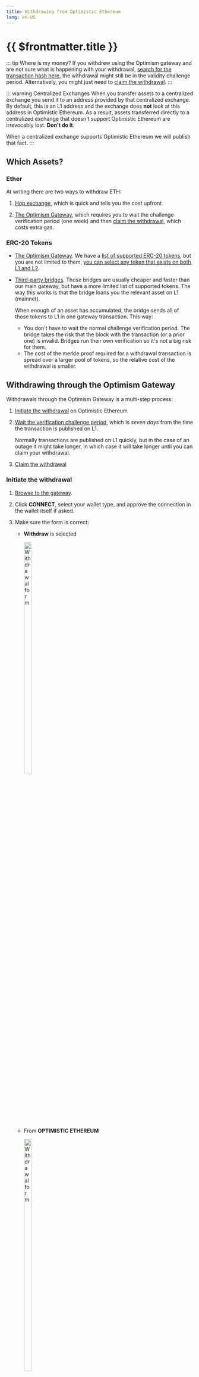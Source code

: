 ```yaml
---
title: Withdrawing from Optimistic Ethereum
lang: en-US
---
```


# {{ $frontmatter.title }}

::: tip Where is my money?
If you withdrew using the Optimism gateway and are not sure what is happening 
with your withdrawal, 
[search for the transaction hash here](https://optimistic.etherscan.io/messagerelayer), 
the withdrawal might still be in the validity challenge period. 
Alternatively, you might just need to [claim the withdrawal](#claim-the-withdrawal).
:::

::: warning Centralized Exchanges
When you transfer assets to a centralized exchange you send it to an address
provided by that centralized exchange. By default, this is an L1 address and
the exchange does **not** look at this address in Optimistic Ethereum. As a
result, assets transferred directly to a centralized exchange that doesn't
support Optimistic Ethereum are irrevocably lost. **Don't do it**.

When a centralized exchange supports Optimistic Ethereum we will publish that
fact.
:::


## Which Assets?

### Ether

At writing there are two ways to withdraw ETH:

1. [Hop exchange](https://app.hop.exchange/send?token=ETH&sourceNetwork=optimism&destNetwork=ethereum), which is quick and tells you the cost upfront.

1. [The Optimism Gateway](https://gateway.optimism.io/), which requires you to
   wait the challenge verification period (one week) and then 
   [claim the withdrawal](#claim-the-withdrawal), which costs extra gas.


### ERC-20 Tokens

* [The Optimism Gateway](https://gateway.optimism.io/).
  We have a [list of supported ERC-20 tokens](https://static.optimism.io/optimism.tokenlist.json), but you are not limited to them, [you can select any 
  token that exists on both L1 and L2](https://optimismpbc.medium.com/arbitrary-token-bridging-d552f6bef694).

* [Third-party bridges](https://www.optimism.io/apps/bridges). Those bridges are
  usually cheaper and faster than our main gateway, but have a more limited list
  of supported tokens. The way this works is that the bridge loans you the
  relevant asset on L1 (mainnet).

  When enough of an asset has accumulated, the bridge sends all of those
  tokens to L1 in one gateway transaction. This way:

  * You don't have to wait the normal challenge verification period. The
    bridge takes the risk that the block with the transaction (or a prior one)
    is invalid. Bridges run their own verification so it's not a big risk
    for them.
  * The cost of the merkle proof required for a withdrawal transaction is 
    spread over a larger pool of tokens, so the relative cost of the 
    withdrawal is smaller.



## Withdrawing through the Optimism Gateway

Withdrawals through the Optimism Gateway is a multi-step process:

1. [Initiate the withdrawal](#initiate-the-withdrawal) on Optimistic Ethereum
1. [Wait the verification challenge period](#while-waiting), which 
   is *seven days* from the time the transaction is published on L1. 
   
   Normally transactions are published on L1 quickly, but in the case of an 
   outage it might take longer, in which case it will take longer until you
   can claim your withdrawal.
1. [Claim the withdrawal](#claim-the-withdrawal)

### Initiate the withdrawal

1. [Browse to the gateway](https://gateway.optimism.io/).
1. Click **CONNECT**, select your wallet type, and approve the connection in the 
   wallet itself if asked.
1. Make sure the form is correct:

   * **Withdraw** is selected
    
     <div style="display:inline-block">
     <img src="../../assets/docs/users/withdraw/withdraw-form-a.png" alt="Withdrawal form" width="40%" style="float:left">
     </div>

   * From **OPTIMISTIC ETHEREUM**

     <div style="display:inline-block">
     <img src="../../assets/docs/users/withdraw/withdraw-form-b.png" alt="Withdrawal form" width="40%" style="float:left">
     </div>

   * The asset is the one you with to withdraw.

     <div style="display:inline-block">
     <img src="../../assets/docs/users/withdraw/withdraw-form-d.png" alt="Withdrawal form" width="40%" style="float:left">
     </div>

   * Set an amount that is available in your account. Click **MAX** if 
     you want to withdraw your entire balance.

     <div style="display:inline-block">
     <img src="../../assets/docs/users/withdraw/withdraw-form-c.png" alt="Withdrawal form" width="40%" style="float:left">
     </div>


1. Click **WITHDRAW**.
1. Click **WITHDRAW** again to confirm.
1. Confirm the transaction in the wallet.

### While waiting

There are several ways to see if your withdrawal is ready to be claimed:

*  [Browse to the gateway](https://gateway.optimism.io/) and click your
  account. This shows you the list of recent withdrawals and their status:

  <div style="display:inline-block">
  <img src="../../assets/docs/users/withdraw/withdrawal-gw-1.png" alt="Withdrawal date on the gateway" width="40%" style="float:left">
  </div>

  Click a specific withdrawal to see exactly when it will become available.

  <div style="display:inline-block">
  <img src="../../assets/docs/users/withdraw/withdrawal-gw-2.png" alt="Withdrawal date on the gateway" width="40%" style="float:left">
  </div>

* Search the transaction hash on 
  [the Etherscan message relayer](https://optimistic.etherscan.io/messagerelayer). 
  If the withdrawal is ready to be claimed, the **Execute** button will be 
  enabled.

*  You can search for the transaction hash on 
  [Optimistic Etherscan](https://optimistic.etherscan.io/). Click the L1
  State Root Submission Tx. 

  <div style="display:inline-block">
  <img src="../../assets/docs/users/withdraw/withdrawal-etherscan-1.png" alt="Withdrawal date on Etherscan" width="40%" style="float:left">
  </div>

  The verification challenge period starts when
  that transaction is confirmed:

  <div style="display:inline-block">
  <img src="../../assets/docs/users/withdraw/withdrawal-etherscan-2.png" alt="Withdrawal date on Etherscan" width="40%" style="float:left">
  </div>

### Claim the withdrawal

1. Once the challenge period is over, the status in the gateway changes 
   to **Ready to claim!**. Click the transaction.

   <div style="display:inline-block">
   <img src="../../assets/docs/users/withdraw/claim-a.png" alt="Claiming" width="40%" style="float:left">
   </div>

1. Click **CLAIM WITHDRAWAL**, wait for the transaction to be created, and approve it
   in your wallet.  

   <div style="display:inline-block">
   <img src="../../assets/docs/users/withdraw/claim-b.png" alt="Claiming" width="40%" style="float:left">
   </div>
